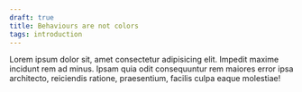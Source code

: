 ```yaml
---
draft: true
title: Behaviours are not colors
tags: introduction
---
```


Lorem ipsum dolor sit, amet consectetur adipisicing elit. Impedit maxime incidunt rem ad minus. Ipsam quia odit consequuntur rem maiores error ipsa architecto, reiciendis ratione, praesentium, facilis culpa eaque molestiae!

